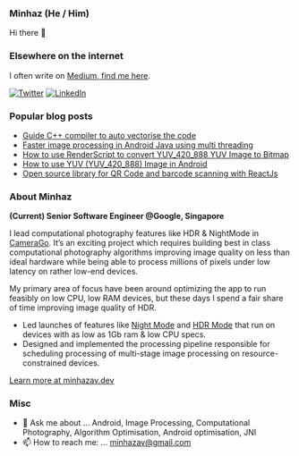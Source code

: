 ### Minhaz (He / Him)
Hi there 👋

### Elsewhere on the internet

I often write on [Medium, find me here](https://minhazav.medium.com).

[![Twitter](https://user-images.githubusercontent.com/282759/84680160-40c90c80-af00-11ea-8390-bb86858c5fa5.png)](https://twitter.com/minhazav) 
[![LinkedIn](https://user-images.githubusercontent.com/282759/84680162-4161a300-af00-11ea-912c-8f32e5cc1676.png)](https://linkedin.com/in/minhazav)

### Popular blog posts

-   [Guide C++ compiler to auto vectorise the code](https://blog.minhazav.dev/guide-compiler-to-auto-vectorise/)
-   [Faster image processing in Android Java using multi threading](https://blog.minhazav.dev/faster-image-processing-in-android-java-using-multi-threading/)
-   [How to use RenderScript to convert YUV_420_888 YUV Image to Bitmap](https://blog.minhazav.dev/how-to-use-renderscript-to-convert-YUV_420_888-yuv-image-to-bitmap/)
-   [How to use YUV (YUV_420_888) Image in Android](https://blog.minhazav.dev/how-to-convert-yuv-420-sp-android.media.Image-to-Bitmap-or-jpeg/)
-   [Open source library for QR Code and barcode scanning with ReactJs](https://scanapp.org/blog/2021/09/24/open-source-library-for-qr-code-and-barcode-scanning-with-reactjs.html)

### About Minhaz
**(Current) Senior Software Engineer @Google, Singapore**

I lead computational photography features like HDR & NightMode in [CameraGo](https://blog.google/products/android/android-go-camera-go/). It’s an exciting project which requires building best in class computational photography algorithms improving image quality on less than ideal hardware while being able to process millions of pixels under low latency on rather low-end devices.

My primary area of focus have been around optimizing the app to run feasibly on low CPU, low RAM devices, but these days I spend a fair share of time improving image quality of HDR.

-   Led launches of features like [Night Mode](https://www.xda-developers.com/google-camera-android-go-mod-night-mode-low-light-photography/) and [HDR Mode](https://www.xda-developers.com/google-camera-go-rolling-out-hdr-support/) that run on devices with as low as 1Gb ram & low CPU specs.
-  Designed and implemented the processing pipeline responsible for scheduling processing of multi-stage image processing on resource-constrained devices.

[Learn more at minhazav.dev](https://blog.minhazav.dev/about/)

### Misc

- 💬 Ask me about ... Android, Image Processing, Computational Photography, Algorithm Optimisation, Android optimisation, JNI
- 📫 How to reach me: ... [minhazav@gmail.com](mailto:minhazav@gmail.com)

